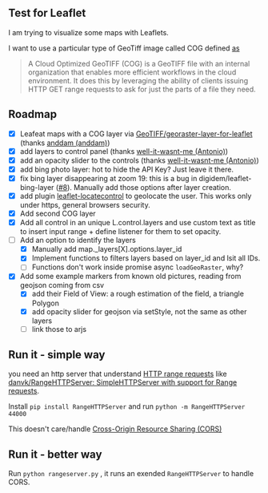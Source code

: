 ## Test for Leaflet

I am trying to visualize some maps with Leaflets.

I want to use a particular type of GeoTiff image called COG defined [as](https://www.usgs.gov/faqs/what-are-cloud-optimized-geotiffs-cogs) 

> A Cloud Optimized GeoTIFF (COG) is a GeoTIFF file with an internal organization that enables more efficient workflows in the cloud environment.  It does this by leveraging the ability of clients issuing ​HTTP GET range requests to ask for just the parts of a file they need.

## Roadmap 

- [x] Leafeat maps with a COG layer via [GeoTIFF/georaster-layer-for-leaflet](https://github.com/GeoTIFF/georaster-layer-for-leaflet/)  (thanks [anddam (anddam)](https://github.com/anddam))
- [x] add layers to control panel  (thanks [well-it-wasnt-me (Antonio)](https://github.com/well-it-wasnt-me))
- [x] add an opacity slider to the controls (thanks [well-it-wasnt-me (Antonio)](https://github.com/well-it-wasnt-me)) 
- [x] add bing photo layer: hot to hide the API Key? Just leave it there.
- [x] fix bing layer disappearing at zoom 19: this is a bug in digidem/leaflet-bing-layer ([#8](https://github.com/digidem/leaflet-bing-layer/issues/8)). Manually add those options after layer creation.
- [x] add plugin [leaflet-locatecontrol](https://github.com/domoritz/leaflet-locatecontrol)  to geolocate the user. This works only under https, general browsers security.
- [x] Add second COG layer
- [x] Add all control in an unique L.control.layers and use custom text as title to insert input range + define listener for them to set opacity.
- [ ] Add an option to identify the layers 
    - [x] Manually add map._layers[X].options.layer_id
    - [x] Implement functions to filters layers based on layer_id and lsit all IDs. 
    - [ ] Functions don't work inside promise async `loadGeoRaster`, why? 
- [x] Add some example markers from known old pictures, reading from geojson coming from csv
    - [x] add their Field of View: a rough estimation of the field, a triangle Polygon 
    - [x] add opacity slider for geojson via setStyle, not the same as other layers
    - [ ] link those to arjs 

## Run it - simple way 

you need an http server that understand [HTTP range requests](https://developer.mozilla.org/en-US/docs/Web/HTTP/Range_requests) like [danvk/RangeHTTPServer: SimpleHTTPServer with support for Range requests](https://github.com/danvk/RangeHTTPServer/).

Install `pip install RangeHTTPServer` and run `python -m RangeHTTPServer 44000`

This doesn't care/handle [Cross-Origin Resource Sharing (CORS)](https://developer.mozilla.org/en-US/docs/Web/HTTP/CORS)

## Run it - better way 

Run `python rangeserver.py` , it runs an exended `RangeHTTPServer` to handle CORS.
